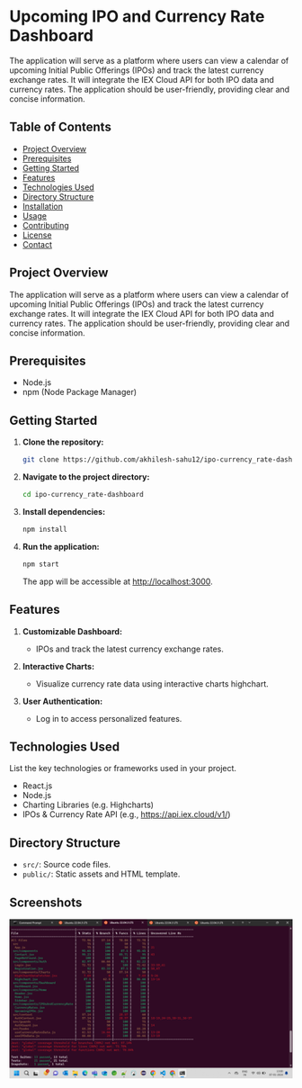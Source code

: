 # Upcoming IPO and Currency Rate Dashboard

The application will serve as a platform where users can view a calendar of upcoming Initial Public Offerings (IPOs) and track the latest currency exchange rates. It will integrate the IEX Cloud API for both IPO data and currency rates. The application should be user-friendly, providing clear and concise information.


## Table of Contents

- [Project Overview](#project-overview)
- [Prerequisites](#prerequisites)
- [Getting Started](#getting-started)
- [Features](#features)
- [Technologies Used](#technologies-used)
- [Directory Structure](#directory-structure)
- [Installation](#installation)
- [Usage](#usage)
- [Contributing](#contributing)
- [License](#license)
- [Contact](#contact)

## Project Overview

The application will serve as a platform where users can view a calendar of upcoming Initial Public Offerings (IPOs) and track the latest currency exchange rates. It will integrate the IEX Cloud API for both IPO data and currency rates. The application should be user-friendly, providing clear and concise information.


## Prerequisites

- Node.js
- npm (Node Package Manager)

## Getting Started

1. **Clone the repository:**

    ```bash
    git clone https://github.com/akhilesh-sahu12/ipo-currency_rate-dashboard.git
    ```

2. **Navigate to the project directory:**

    ```bash
    cd ipo-currency_rate-dashboard
    ```

3. **Install dependencies:**

    ```bash
    npm install
    ```

4. **Run the application:**

    ```bash
    npm start
    ```

    The app will be accessible at [http://localhost:3000](http://localhost:3000).

## Features

1. **Customizable Dashboard:**
   - IPOs and track the latest currency exchange rates.

2. **Interactive Charts:**
   - Visualize currency rate data using interactive charts highchart.

3. **User Authentication:**
   - Log in to access personalized features.

## Technologies Used

List the key technologies or frameworks used in your project.
- React.js
- Node.js
- Charting Libraries (e.g. Highcharts)
- IPOs & Currency Rate API (e.g., https://api.iex.cloud/v1/)

## Directory Structure

- `src/`: Source code files.
- `public/`: Static assets and HTML template.



## Screenshots

![App Screenshot](https://github.com/akhilesh-sahu12/ipo-currency_rate-dashboard/blob/master/screenshots/Coverage/Screenshot%202024-01-07%20130046.png)
